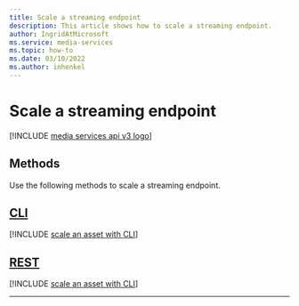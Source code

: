 ```yaml
---
title: Scale a streaming endpoint
description: This article shows how to scale a streaming endpoint.
author: IngridAtMicrosoft
ms.service: media-services
ms.topic: how-to
ms.date: 03/10/2022
ms.author: inhenkel
---
```


# Scale a streaming endpoint

[!INCLUDE [media services api v3 logo](./includes/v3-hr.md)]

## Methods

Use the following methods to scale a streaming endpoint.

## [CLI](#tab/cli/)

[!INCLUDE [scale an asset with CLI](./includes/task-scale-streaming-endpoint-cli.md)]

## [REST](#tab/rest/)

[!INCLUDE [scale an asset with CLI](./includes/task-scale-streaming-endpoint-rest.md)]

---

